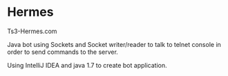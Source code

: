 # Hermes
Ts3-Hermes.com

Java bot using Sockets and Socket writer/reader to talk to telnet console in order to send commands to the server.

Using IntelliJ IDEA and java 1.7 to create bot application.